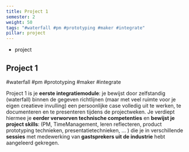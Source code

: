 ```yaml
---
title: Project 1
semester: 2
weight: 50
tags: "#waterfall #pm #prototyping #maker #integrate"
pillar: project
---
```

<section class="c-row c-row--lg">
    <div class="o-container">
        <div class="o-grid o-grid--gutter o-flex o-flex--wrap o-flex--align-center">
            <div class="o-grid__item u-8-of-12-bp4 u-push-2-of-12-bp4 u-2-of-4-bp6 u-push-1-of-4-bp6">
                <div class="u-max-width-lg u-align-horizontal">
                    <div class="c-main-section">
                        <ul class="o-list c-curriculum-legend">
                            <li class="c-curriculum-legend__item">
                                <span class="c-curriculum-legend__swatch u-bgcolor-project-base"></span>
                                project
                            </li>
                        </ul>
                    </div>
                    <div class="c-main-section">
                        <h1 class="u-ms10-bp3 u-mb-beta">
                            Project&nbsp;1
                        </h1>
                        <p class="c-type-meta u-ms-1 u-color-neutral-base">
							#waterfall #pm #prototyping #maker #integrate
                        </p>
                    </div>
                    <div class="c-main-section">
                        <div class="s-content u-max-width-optimal">
							<p>Project 1 is je <strong>eerste integratiemodule</strong>: je bewijst door zelfstandig (waterfall) binnen de gegeven richtlijnen (maar met veel ruimte voor je eigen creatieve invulling) een persoonlijke case volledig uit te werken, te documenteren en te presenteren tijdens de projectweken. Je verdiept hiermee je <strong>eerder verworven technische competenties</strong> en <strong>bewijst je project skills</strong>: (PM, TimeManagement, leren reflecteren, product prototyping technieken, presentatietechnieken, … ) die je in verschillende <strong>sessies</strong> met medewerking van<strong> gastsprekers uit de industrie</strong> hebt aangeleerd gekregen.</p>
                        </div>
                    </div>
                </div>
            </div>
        </div>
    </div>
</section>
